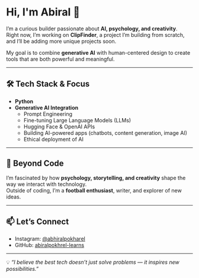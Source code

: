 # Hi, I'm Abiral 👋  

I’m a curious builder passionate about **AI, psychology, and creativity**.  
Right now, I’m working on **ClipFinder**, a project I’m building from scratch, and I’ll be adding more unique projects soon.  

My goal is to combine **generative AI** with human-centered design to create tools that are both powerful and meaningful.  

---

## 🛠️ Tech Stack & Focus  
- **Python**  
- **Generative AI Integration**  
  - Prompt Engineering  
  - Fine-tuning Large Language Models (LLMs)  
  - Hugging Face & OpenAI APIs  
  - Building AI-powered apps (chatbots, content generation, image AI)  
  - Ethical deployment of AI  

---

## 🌱 Beyond Code  
I’m fascinated by how **psychology, storytelling, and creativity** shape the way we interact with technology.  
Outside of coding, I’m a **football enthusiast**, writer, and explorer of new ideas.  

---

## 📫 Let’s Connect  
- Instagram: [@abhiralpokharel](https://www.instagram.com/abhiralpokharel/)  
- GitHub: [abiralpokhrel-learns](https://github.com/abiralpokhrel-learns)  

---

💡 *“I believe the best tech doesn’t just solve problems — it inspires new possibilities.”*
